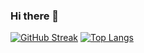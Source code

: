 ### Hi there 👋

<!--
**jasoncavanaugh/jasoncavanaugh** is a ✨ _special_ ✨ repository because its `README.md` (this file) appears on your GitHub profile.

Here are some ideas to get you started:

- 🔭 I’m currently working on ...
- 🌱 I’m currently learning ...
- 👯 I’m looking to collaborate on ...
- 🤔 I’m looking for help with ...
- 💬 Ask me about ...
- 📫 How to reach me: ...
- 😄 Pronouns: ...
- ⚡ Fun fact: ...
-->
[![GitHub Streak](http://github-readme-streak-stats.herokuapp.com?user=jasoncavanaugh)](https://git.io/streak-stats)
[![Top Langs](https://github-readme-stats.vercel.app/api/top-langs/?username=jasoncavanaugh&layout=compact)](https://github.com/anuraghazra/github-readme-stats)
